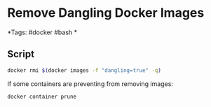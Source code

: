 # Remove Dangling Docker Images
*Tags: #docker #bash *

## Script
```bash
docker rmi $(docker images -f "dangling=true" -q)
```

If some containers are preventing from removing images:
```bash
docker container prune
```